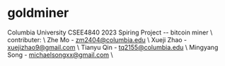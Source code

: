 # goldminer
Columbia University CSEE4840 2023 Spiring Project -- bitcoin miner \\
contributer: \\
Zhe Mo - zm2404@columbia.edu \\
Xueji Zhao - xuejizhao9@gmail.com \\
Tianyu Qin - tq2155@columbia.edu \\
Mingyang Song - michaelsongxx@gmail.com \\
